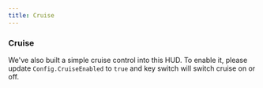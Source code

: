 ```yaml
---
title: Cruise
---
```


### Cruise
We've also built a simple cruise control into this HUD. To enable it, please update `Config.CruiseEnabled` to `true` and key switch will switch cruise on or off.
